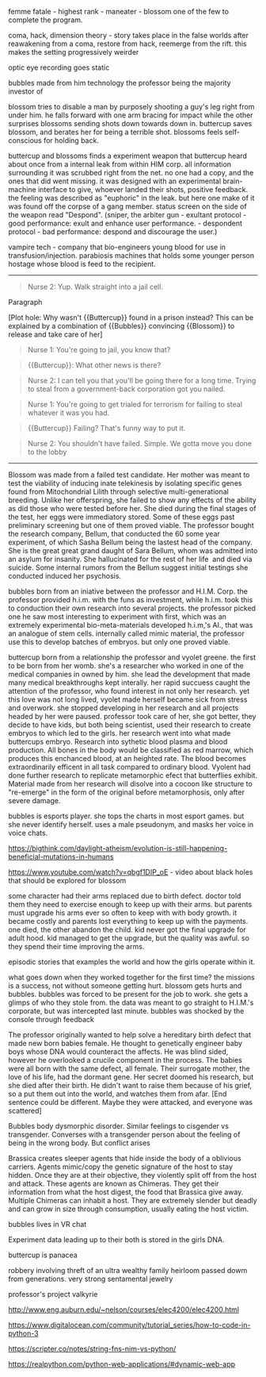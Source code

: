 
femme fatale - highest rank - maneater - blossom one of the few to complete the program.

coma, hack, dimension theory - story takes place in the false worlds after reawakening from a coma, restore from hack, reemerge from the rift. this makes the setting progressively weirder

optic eye recording goes static

bubbles made from him technology the professor being the majority investor of

blossom tries to disable a man by purposely shooting a guy's leg right from under him. he falls forward with one arm bracing for impact while the other surprises blossoms sending shots down towards down in. buttercup saves blossom, and berates her for being a terrible shot. blossoms feels self-conscious for holding back.

buttercup and blossoms finds a experiment weapon that buttercup heard about once from a internal leak from within HIM corp. all information surrounding it was scrubbed right from the net. no one had a copy, and the ones that did went missing. it was designed with an experimental brain-machine interface to give, whoever landed their shots, positive feedback. the feeling was described as "euphoric" in the leak. but here one make of it was found off the corpse of a gang member. status screen on the side of the weapon read "Despond".  (sniper, the arbiter gun - exultant protocol - good performance: exult and enhance user performance.  - despondent protocol - bad performance: despond and discourage the user.)

vampire tech - company that bio-engineers young blood for use in transfusion/injection. parabiosis machines that holds some younger person hostage whose blood is feed to the recipient. 

---
>Nurse 2: Yup. Walk straight into a jail cell.

Paragraph

[Plot hole: Why wasn't {{Buttercup}} found in a prison instead? This can be explained by a combination of {{Bubbles}} convincing {{Blossom}} to release and take care of her]

>Nurse 1: You're going to jail, you know that?

>{{Buttercup}}: What other news is there?

>Nurse 2: I can tell you that you'll be going there for a long time. Trying to steal from a government-back corporation got you nailed.

>Nurse 1: You're going to get trialed for terrorism for failing to steal whatever it was you had.

>{{Buttercup}} Failing? That's funny way to put it.

>Nurse 2: You shouldn't have failed. Simple. We gotta move you done to the lobby
---


Blossom was made from a failed test candidate. Her mother was meant to test the viability of inducing inate telekinesis by isolating specific genes found from Mitochondrial Lilith through selective multi-generational breeding. Unlike her offerspring, she failed to show any effects of the ability as did those who were tested before her. She died during the final stages of the test, her eggs were immediatory stored. Some of these eggs past preliminary screening but one of them proved viable. The professor bought the research company, Bellum, that conducted the 60 some year experiment, of which Sasha Bellum being the lastest head of the company. She is the great great grand daught of Sara Bellum, whom was admitted into an asylum for insanity. She hallucinated for the rest of her life  and died via suicide. Some internal rumors from the Bellum suggest initial testings she conducted induced her psychosis.

bubbles born from an iniative between the professor and H.I.M. Corp. the professor provided h.i.m. with the funs as investment, while h.i.m. took this to conduction their own research into several projects. the professor picked one he saw most interesting to experiment with first, which was an extremely experimental bio-meta-materials developed h.i.m,'s AI., that was an analogue of stem cells. internally called mimic material, the professor use this to develop batches of embryos. but only one proved viable. 

buttercup born from a relationship the professor and vyolet greene. the first to be born from her womb. she's a researcher who worked in one of the medical companies in owned by him. she lead the development that made many medical breakthroughs kept interally. her rapid succuess caught the attention of the professor, who found interest in not only her research. yet this love was not long lived, vyolet made herself became sick from stress and overwork. she stopped developing in her research and all projects headed by her were paused. professor took care of her, she got better, they decide to have kids, but both being scientist, used their research to create embryos to which led to the girls. her research went into what made buttercups embryo. Research into sythetic blood plasma and blood production. All bones in the body would be classified as red marrow, which produces this enchanced blood, at an heighted rate. The blood becomes extraordinarily efficent in all task compared to ordinary blood. Vyolent had done further research to replicate metamorphic efect that butterflies exhibit. Material made from her research will disolve into a cocoon like structure to "re-emerge" in the form of the original before metamorphosis, only after severe damage.

bubbles is esports player. she tops the charts in most esport games. but she never identify herself. uses a male pseudonym, and masks her voice in voice chats.

https://bigthink.com/daylight-atheism/evolution-is-still-happening-beneficial-mutations-in-humans

https://www.youtube.com/watch?v=qbgf1DIP_oE - video about black holes that should be explored for blossom

some character had their arms replaced due to birth defect. doctor told them they need to exercise enough to keep up with their arms. but parents must upgrade his arms ever so often to keep with with body growth. it became costly and parents lost everything to keep up with the payments. one died, the other abandon the child. kid never got the final upgrade for adult hood. kid managed to get the upgrade, but the quality was awful. so they spend their time improving the arms.

episodic stories that examples the world and how the girls operate within it. 

what goes down when they worked together for the first time? the missions is a success, not without someone getting hurt. blossom gets hurts and bubbles. bubbles was forced to be present for the job to work. she gets a glimps of who they stole from. the data was meant to go straight to H.I.M.'s corporate, but was intercepted last minute. bubbles was shocked by the console through feedback

The professor originally wanted to help solve a hereditary birth defect that made new born babies female. He thought to genetically engineer baby boys whose DNA would counteract the affects. He was blind sided, however he overlooked a crucile component in the process. The babies were all born with the same defect, all female. Their surrogate mother, the love of his life, had the dormant gene. Her secret doomed his research, but she died after their birth. He didn't want to raise them because of his grief, so a put them out into the world, and watches them from afar. [End sentence could be different. Maybe they were attacked, and everyone was scattered]

Bubbles body dysmorphic disorder. Similar feelings to cisgender vs transgender. Converses with a transgender person about the feeling of being in the wrong body. But conflict arises

Brassica creates sleeper agents that hide inside the body of a oblivious carriers. Agents mimic/copy the genetic signature of the host to stay hidden. Once they are at their objective, they violently split off from the host and attack. These agents are known as Chimeras. They get their information from what the host digest, the food that Brassica give away. Multiple Chimeras can inhabit a host. They are extremely slender but deadly and can grow in size through consumption, usually eating the host victim.

bubbles lives in VR chat

Experiment data leading up to their both is stored in the girls DNA.

buttercup is panacea

robbery involving threft of an ultra wealthy family heirloom passed dowm from generations. very strong sentamental jewelry 

professor's project valkyrie

http://www.eng.auburn.edu/~nelson/courses/elec4200/elec4200.html

https://www.digitalocean.com/community/tutorial_series/how-to-code-in-python-3

https://scripter.co/notes/string-fns-nim-vs-python/

https://realpython.com/python-web-applications/#dynamic-web-app

